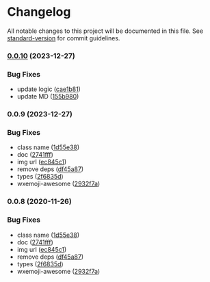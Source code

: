 # Changelog

All notable changes to this project will be documented in this file. See [standard-version](https://github.com/conventional-changelog/standard-version) for commit guidelines.

### [0.0.10](https://github.com/planjs/wxemoji-awesome/compare/stable-0.0.9...stable-0.0.10) (2023-12-27)


### Bug Fixes

* update logic ([cae1b81](https://github.com/planjs/wxemoji-awesome/commit/cae1b811ce21744c09eeeef7f0b054237c1531bc))
* update MD ([155b980](https://github.com/planjs/wxemoji-awesome/commit/155b9803214fe06f389115189eeca3f141f4b786))

### 0.0.9 (2023-12-27)


### Bug Fixes

* class name ([1d55e38](https://github.com/planjs/wxemoji-awesome/commit/1d55e380c11fab1d3fb4ac58cec1456b32c3d705))
* doc ([2741fff](https://github.com/planjs/wxemoji-awesome/commit/2741fff9ffa04467e4dc1ce3fce09033f833b4b4))
* img url ([ec845c1](https://github.com/planjs/wxemoji-awesome/commit/ec845c14ed166e2d558d1bc0180413550166ab69))
* remove deps ([df45a87](https://github.com/planjs/wxemoji-awesome/commit/df45a87930ff734c8f1a0a5ea40193cbe98a97e4))
* types ([2f6835d](https://github.com/planjs/wxemoji-awesome/commit/2f6835db74766a1b11b8f22d6990e16aec149ecf))
* wxemoji-awesome ([2932f7a](https://github.com/planjs/wxemoji-awesome/commit/2932f7a88459758e603cca422c05ff893daec797))

### 0.0.8 (2020-11-26)


### Bug Fixes

* class name ([1d55e38](https://github.com/planjs/wxemoji-awesome/commit/1d55e380c11fab1d3fb4ac58cec1456b32c3d705))
* doc ([2741fff](https://github.com/planjs/wxemoji-awesome/commit/2741fff9ffa04467e4dc1ce3fce09033f833b4b4))
* img url ([ec845c1](https://github.com/planjs/wxemoji-awesome/commit/ec845c14ed166e2d558d1bc0180413550166ab69))
* remove deps ([df45a87](https://github.com/planjs/wxemoji-awesome/commit/df45a87930ff734c8f1a0a5ea40193cbe98a97e4))
* types ([2f6835d](https://github.com/planjs/wxemoji-awesome/commit/2f6835db74766a1b11b8f22d6990e16aec149ecf))
* wxemoji-awesome ([2932f7a](https://github.com/planjs/wxemoji-awesome/commit/2932f7a88459758e603cca422c05ff893daec797))
